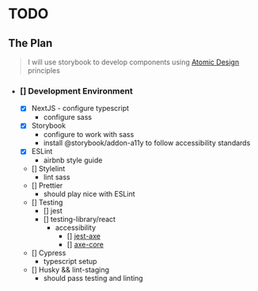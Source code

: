 # TODO

## The Plan

> I will use storybook to develop components using [Atomic Design](https://bradfrost.com/blog/post/atomic-web-design/) principles

- ### [] Development Environment

  - [x] NextJS
		- configure typescript
    - configure sass
  - [x] Storybook
    - configure to work with sass
    - install @storybook/addon-a11y to follow accessibility standards
  - [x] ESLint
    - airbnb style guide
  - [] Stylelint
    - lint sass
  - [] Prettier
    - should play nice with ESLint
  - [] Testing
    - [] jest
    - [] testing-library/react
		- accessibility
			- [] [jest-axe](https://github.com/nickcolley/jest-axe#readme)
			- [] [axe-core](https://www.npmjs.com/package/jest-axe)
  - [] Cypress
    - typescript setup
  - [] Husky && lint-staging
    - should pass testing and linting
